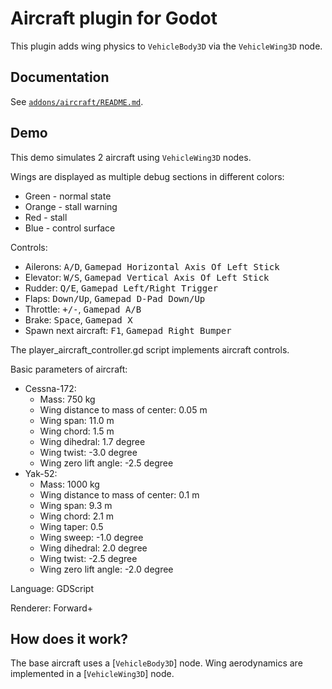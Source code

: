 # Aircraft plugin for Godot

This plugin adds wing physics to `VehicleBody3D` via the `VehicleWing3D` node.

## Documentation

See [`addons/aircraft/README.md`](./addons/aircraft/README.md).

## Demo

This demo simulates 2 aircraft using `VehicleWing3D` nodes.

Wings are displayed as multiple debug sections in different colors:
- Green - normal state
- Orange - stall warning
- Red - stall
- Blue - control surface

Controls:
- Ailerons: <kbd>A/D</kbd>, <kbd>Gamepad Horizontal Axis Of Left Stick</kbd>
- Elevator: <kbd>W/S</kbd>, <kbd>Gamepad Vertical Axis Of Left Stick</kbd>
- Rudder: <kbd>Q/E</kbd>, <kbd>Gamepad Left/Right Trigger</kbd>
- Flaps: <kbd>Down/Up</kbd>, <kbd>Gamepad D-Pad Down/Up</kbd>
- Throttle: <kbd>+/-</kbd>, <kbd>Gamepad A/B</kbd>
- Brake: <kbd>Space</kbd>, <kbd>Gamepad X</kbd>
- Spawn next aircraft: <kbd>F1</kbd>, <kbd>Gamepad Right Bumper</kbd>

The player_aircraft_controller.gd script implements aircraft controls.

Basic parameters of aircraft:
- Cessna-172:
  - Mass: 750 kg
  - Wing distance to mass of center: 0.05 m
  - Wing span: 11.0 m
  - Wing chord: 1.5 m
  - Wing dihedral: 1.7 degree
  - Wing twist: -3.0 degree
  - Wing zero lift angle: -2.5 degree
- Yak-52:
  - Mass: 1000 kg
  - Wing distance to mass of center: 0.1 m
  - Wing span: 9.3 m
  - Wing chord: 2.1 m
  - Wing taper: 0.5
  - Wing sweep: -1.0 degree
  - Wing dihedral: 2.0 degree
  - Wing twist: -2.5 degree
  - Wing zero lift angle: -2.0 degree

Language: GDScript

Renderer: Forward+

## How does it work?

The base aircraft uses a [`VehicleBody3D`] node. Wing aerodynamics are implemented in a [`VehicleWing3D`] node.
